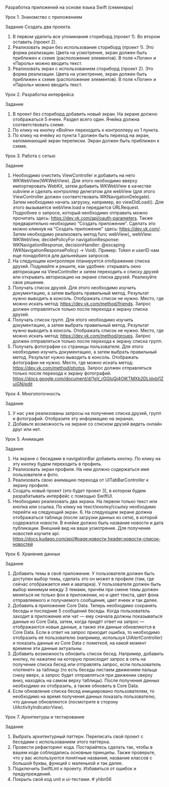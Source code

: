 Разработка приложений на основе языка Swift (семинары)

Урок 1. Знакомство с приложением

Задание
Создать два проекта.
1. В первом удалить все упоминания сториборд (проект 1).
Во втором оставить (проект 2).
2. Реализовать экран без использования сториборд (проект 1).
Это форма реализации.
Цвета на усмотрение, экран должен быть приближен к схеме (расположение элементов).
В поля «Логин» и «Пароль» можно вводить текст.
3. Реализовать экран с использованием сториборд (проект 2).
Это форма реализации.
Цвета на усмотрение, экран должен быть приближен к схеме (расположение элементов).
В поля «Логин» и «Пароль» можно вводить текст.

Урок 2. Разработка интерфейса

Задание

1. В проект без сториборд добавить новый экран. На экране должно отображаться 5 ячеек. Раздел всего один. Ячейка должна соответствовать схеме.
2. По клику на кнопку «Войти» переходить к контроллеру из 1 пункта.
3. По клику на ячейку из пункта 1 должен быть переход на экран, напоминающий экран переписки. Экран должен быть приближен к схеме.

Урок 3. Работа с сетью

Задание

1. Необходимо очистить ViewController и добавить на него WKWebView(WKWebView). Для этого необходимо вверху импортировать WebKit, затем добавить WKWebView в качестве subview и сделать контроллер делегатом для webView (для этого ViewController должен соответствовать WKNavigationDelegate). Затем необходимо начать загрузку, например, во viewDidLoad(). Для этого вызывается webView.load и передается URLRequest. Подробнее о запросе, который необходимо отправить можно прочитать здесь: https://dev.vk.com/api/oauth-parameters. Также предварительно необходимо “Создать приложение”. Сделать это можно кликнув на “Создать приложение” здесь: https://dev.vk.com/. Затем необходимо реализовать метод func webView(_ webView: WKWebView, decidePolicyFor navigationResponse: WKNavigationResponse, decisionHandler: @escaping (WKNavigationResponsePolicy) -> Void). Пример:
Token и userID нам еще понадобятся для дальнейших запросов.
2. На следующем контроллере планируется отображение списка друзей. Подумайте и решите, как удобнее: открывать окно авторизации на ViewController и затем переходить к списку друзей или открывать авторизацию на экране списка друзей. Реализуйте свое решение.
3. Получать список друзей. Для этого необходимо изучить документацию, а затем выбрать правильный метод. Результат нужно выводить в консоль. Отображать список не нужно. Место, где можно искать метод: https://dev.vk.com/method/friends.
Запрос должен отправляться только после перехода к экрану списка друзей.
4. Получать список групп. Для этого необходимо изучить документацию, а затем выбрать правильный метод. Результат нужно выводить в консоль. Отображать список не нужно. Место, где можно искать метод: https://dev.vk.com/method/groups.
Запрос должен отправляться только после перехода к экрану списка групп.
5. Получать фотографии со страницы пользователя. Для этого необходимо изучить документацию, а затем выбрать правильный метод. Результат нужно выводить в консоль. Отображать фотографии не нужно. Место, где можно искать метод: https://dev.vk.com/method/photos.
Запрос должен отправляться только после перехода к экрану фотографий.
https://docs.google.com/document/d/1gV_rGGloQj4OlKTMXb2DLjdxbI1ZuiGN/edit

Урок 4. Многопоточность

Задание

1. У нас уже реализованы запросы на получение списка друзей, групп и фотографий. Отобразите эту информацию на экранах.
2. Добавьте возможность на экране со списком друзей видеть онлайн друг или нет.


Урок 5. Анимация

Задание

1. На экране с беседами в navigationBar добавить кнопку. По клику на эту кнопку будем переходить в профиль.
2. Реализовать экран профиля. На нем должно содержаться имя пользователя и фото.
3. Реализовать свою анимацию перехода от UITabBarController к экрану профиля.
4. Создать новый проект (это будет проект 3), в котором будем разрабатывать интерфейс с помощью SwiftUI.
5. Необходимо реализовать два экрана. На первом только текст или кнопка или ссылка. По клику на текст/кнопку/ссылку необходимо перейти на следующий экран. 6. На следующем экране должна отображаться таблица (после загрузки данных из сети), в которой содержатся новости. В ячейке должно быть название новости и дата публикации. Внешний вид на ваше усмотрение.
Для получения новостей изучите api: https://docs.kudago.com/api/#page:новости,header:новости-список-новостей

Урок 6. Хранение данных

Задание

1. Добавить темы в своё приложение. У пользователя должен быть доступен выбор темы, сделать это он может в профиле (там, где сейчас отображается имя и аватарка).
У пользователя должен быть выбор минимум между 3 темами, причём при смене темы должен меняться не только фон в приложении, но и цвет текста, цвет фона отправляемого и получаемого сообщения, цвет ячеек и так далее.
2. Добавить в приложение Core Data. Теперь необходимо сохранять беседы и последние 5 сообщений беседы.
Когда пользователь заходит в приложение или чат — ему сначала должны показываться данные из Core Data, затем, когда придёт ответ на запрос — отображаются новые данные, а также эти данные обновляются в Core Data.
Если в ответ на запрос приходит ошибка, то необходимо отобразить её пользователю (например, используя UIAlertController) и показать данные из Core Data с пометкой, на какой момент времени эти данные актуальны.
3. Добавить возможность обновить список бесед.
Например, добавить кнопку, по нажатию на которую происходит запрос в сеть на получение списка бесед или отправлять запрос, если пользователь «потянет» за таблицу (то есть беседы листаем движением пальца снизу вверх, а запрос будет отправляться при движении сверху вниз, находясь на самом верху таблицы).
После получения данных необходимо их отобразить, а также обновить в Core Data.
4. Если обновление списка бесед инициировано пользователем, то необходимо на время получения данных показать пользователю, что данные обновляются (посмотрите в сторону UIActivityIndicatorView).

Урок 7. Архитектуры и тестирование

Задание

1. Выбрать архитектурный паттерн. Переписать свой проект с беседами с использованием этого паттерна.
2. Провести рефакторинг кода. Постарайтесь сделать так, чтобы в вашем коде соблюдались основные принципы. Также проверьте, что у вас используются понятные названия, название классов с большой буквы, функций с маленькой и так далее.
3. Подключить SwiftLint к проекту. Избавиться от ошибок и предупреждений.
4. Покрыть свой код unit и ui-тестами.
#   y h b n 5 6  
 